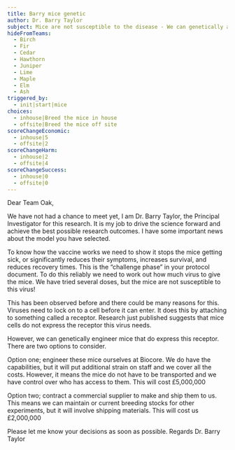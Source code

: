 ```yaml
---
title: Barry mice genetic
author: Dr. Barry Taylor
subject: Mice are not susceptible to the disease - We can genetically alter them
hideFromTeams:
  - Birch
  - Fir
  - Cedar
  - Hawthorn
  - Juniper
  - Lime
  - Maple
  - Elm
  - Ash
triggered_by:
  - init|start|mice
choices:
  - inhouse|Breed the mice in house
  - offsite|Breed the mice off site
scoreChangeEconomic:
  - inhouse|5
  - offsite|2
scoreChangeHarm:
  - inhouse|2
  - offsite|4
scoreChangeSuccess:
  - inhouse|0
  - offsite|0
---
```


Dear Team Oak, 
 
We have not had a chance to meet yet, I am Dr. Barry Taylor, the Principal Investigator for this research. It is my job to drive the science forward and achieve the best possible research outcomes. I have some important news about the model you have selected. 
 
To know how the vaccine works we need to show it stops the mice getting sick, or significantly reduces their symptoms, increases survival, and reduces recovery times. This is the “challenge phase” in your protocol document. To do this reliably we need to work out how much virus to give the mice. We have tried several doses, but the mice are not susceptible to this virus!
 
This has been observed before and there could be many reasons for this. Viruses need to lock on to a cell before it can enter. It does this by attaching to something called a receptor. Research just published suggests that mice cells do not express the receptor this virus needs. 
 
However, we can genetically engineer mice that do express this receptor. There are two options to consider.
 
Option one; engineer these mice ourselves at Biocore. We do have the capabilities, but it will put additional strain on staff and we cover all the costs. However, it means the mice do not have to be transported and we have control over who has access to them. This will cost £5,000,000
 
Option two; contract a commercial supplier to make and ship them to us. This means we can maintain or current breeding stocks for other experiments, but it will involve shipping materials. This will cost us £2,000,000
 
Please let me know your decisions as soon as possible.
Regards
Dr. Barry Taylor

